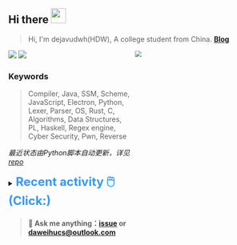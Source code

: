## Hi there <img src="https://raw.githubusercontent.com/MartinHeinz/MartinHeinz/master/wave.gif" width="30px">

> Hi, I'm dejavudwh(HDW), A college student from China. **[Blog](https://www.cnblogs.com/secoding)** 

![](https://komarev.com/ghpvc/?username=dejavudwh)
<img src="https://img.shields.io/badge/BLOG-dejavudwh-blue"><a href="https://www.cnblogs.com/secoding/"></a></img>
<img align="right" width="50%" src="https://github-readme-stats.vercel.app/api?username=dejavudwh&show_icons=true&theme=onedark&count_private=true" style="zoom: 80%;" /> 

### Keywords 

> Compiler, Java, SSM, Scheme, JavaScript, Electron, Python, Lexer, Parser, OS, Rust, C, Algorithms, Data Structures, PL, Haskell, Regex engine, Cyber Security, Pwn, Reverse

*最近状态由Python脚本自动更新，详见<a href="https://github.com/dejavudwh/dejavudwh"> repo</a>*

<details>

  <summary><font size="5.5" color="#3399FF"><b>Recent activity 🖱️(Click:)</b></font></summary>

  - <details open>

    <summary><font size="3.5" color="#3399FF"><b>Recent Post 🖱️</b></font></summary>
    <br>
    <table>
    <tr>
    <td>
    <!-- ZHIHUPOSTS:START --> 

    - [Github新玩具：Python + Action自动更新Profile](http://zhuanlan.zhihu.com/p/349262045) - Mon, 19 Jan 1970 15:53:43 GMT
    - [从零实现正则表达式引擎：DFA最小化](http://zhuanlan.zhihu.com/p/349264940) - Mon, 19 Jan 1970 15:53:43 GMT
    - [从零实现正则表达式引擎：从NFA到DFA](http://zhuanlan.zhihu.com/p/348298134) - Mon, 19 Jan 1970 15:47:45 GMT
    - [从零实现正则表达式引擎：复杂的NFA](http://zhuanlan.zhihu.com/p/347938422) - Mon, 19 Jan 1970 15:45:04 GMT
    - [从零实现正则表达式引擎：简单的NFA](http://zhuanlan.zhihu.com/p/347617984) - Mon, 19 Jan 1970 15:43:23 GMT
    <!-- ZHIHUPOSTS:END -->
    </td>
    <td>
    <!-- GITHUB:START -->

    - [dejavudwh starred ttroy50/cmake-examples](https://github.com/ttroy50/cmake-examples) - 2021-12-19T04:31:07Z
    - [dejavudwh starred QuarkContainer/Quark](https://github.com/QuarkContainer/Quark) - 2021-12-10T06:17:42Z
    - [dejavudwh pushed to master in dejavudwh/Algorithm](https://github.com/dejavudwh/Algorithm/compare/bf4ce62783...bf6ce845c7) - 2021-12-07T05:49:34Z
    - [dejavudwh pushed to master in dejavudwh/Algorithm](https://github.com/dejavudwh/Algorithm/compare/ae30833522...bf4ce62783) - 2021-12-07T02:39:20Z
    - [dejavudwh pushed to master in dejavudwh/Algorithm](https://github.com/dejavudwh/Algorithm/compare/f2cbe401fe...ae30833522) - 2021-12-06T11:11:05Z
    <!-- GITHUB:END -->
    </td>
    </tr>
    </table>
  </details>

</details>

> #### 💬 Ask me anything：[issue](https://github.com/dejavudwh/dejavudwh/issues) or [daweihucs@outlook.com](mailto:daweihucs@outlook.com)